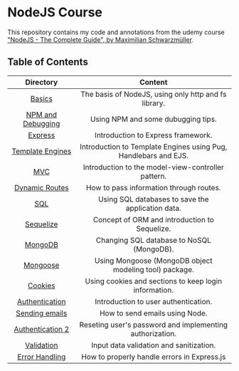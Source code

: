 # NodeJS Course

This repository contains my code and annotations from the udemy course ["NodeJS - The Complete Guide", by Maximilian Schwarzmüller](https://www.udemy.com/course/nodejs-the-complete-guide/).

## Table of Contents

| Directory                               | Content                                                       |
|:---------------------------------------:|:-------------------------------------------------------------:|
| [Basics](./basics)                      |The basis of NodeJS, using only http and fs library.           |
| [NPM and Debugging](./npm-and-debugging)|Using NPM and some dubugging tips.                             |
| [Express](./express)                    |Introduction to Express framework.                             |
| [Template Engines](./template-engines)  |Introduction to Template Engines using Pug, Handlebars and EJS.|
| [MVC](./mvc)                            |Introduction to the model-view-controller pattern.             |
| [Dynamic Routes](./dynamic-routes)      |How to pass information through routes.                        |
| [SQL](./sql)                            |Using SQL databases to save the application data.              |
| [Sequelize](./sequelize)                |Concept of ORM and introduction to Sequelize.                  |
| [MongoDB](./mongodb)                    |Changing SQL database to NoSQL (MongoDB).                      |
| [Mongoose](./mongoose)                  |Using Mongoose (MongoDB object modeling tool) package.         |
| [Cookies](./cookies)                    |Using cookies and sections to keep login information.          |
| [Authentication](./authentication)      |Introduction to user authentication.                           |
| [Sending emails](./emails)              |How to send emails using Node.                                 |
| [Authentication 2](./authentication2)   |Reseting user's password and implementing authorization.       |
| [Validation](./validation)              |Input data validation and sanitization.                        |
| [Error Handling](./errors)              |How to properly handle errors in Express.js                    |

